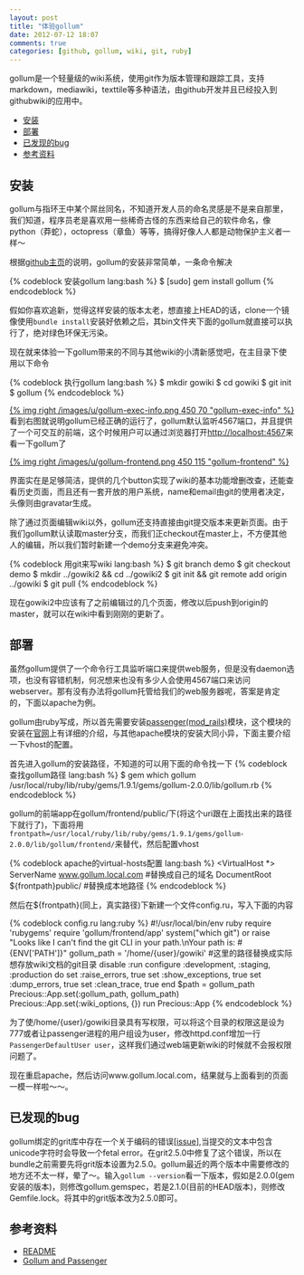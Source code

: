 ```yaml
---
layout: post
title: "体验gollum"
date: 2012-07-12 18:07
comments: true
categories: [github, gollum, wiki, git, ruby]
---
```


gollum是一个轻量级的wiki系统，使用git作为版本管理和跟踪工具，支持markdown，mediawiki，texttile等多种语法，由github开发并且已经投入到githubwiki的应用中。

* <a href="#gollum_install">安装</a>
* <a href="#gollum_deploy">部署</a>
* <a href="#gollum_bug">已发现的bug</a>
* <a href="#gollum_refer">参考资料</a>

<h2 id="gollum_install">安装</h2>

gollum与指环王中某个屌丝同名，不知道开发人员的命名灵感是不是来自那里，我们知道，程序员老是喜欢用一些稀奇古怪的东西来给自己的软件命名，像python（莽蛇），octopress（章鱼）等等，搞得好像人人都是动物保护主义者一样～

根据[github主页](https://github.com/github/gollum)的说明，gollum的安装非常简单，一条命令解决

{% codeblock 安装gollum lang:bash %}
$ [sudo] gem install gollum
{% endcodeblock %}

假如你喜欢追新，觉得这样安装的版本太老，想直接上HEAD的话，clone一个镜像使用`bundle install`安装好依赖之后，其bin文件夹下面的gollum就直接可以执行了，绝对绿色环保无污染。

现在就来体验一下gollum带来的不同与其他wiki的小清新感觉吧，在主目录下使用以下命令

{% codeblock 执行gollum lang:bash %}
$ mkdir gowiki
$ cd gowiki
$ git init
$ gollum
{% endcodeblock %}

[{% img right /images/u/gollum-exec-info.png 450 70 "gollum-exec-info" %}](/images/u/gollum-exec-info.png)
看到右图就说明gollum已经正确的运行了，gollum默认监听4567端口，并且提供了一个可交互的前端，这个时候用户可以通过浏览器打开[http://localhost:4567](http://localhost:4567)来看一下gollum了

[{% img right /images/u/gollum-frontend.png 450 115 "gollum-frontend" %}](/images/u/gollum-frontend.png)

界面实在是足够简洁，提供的几个button实现了wiki的基本功能增删改查，还能查看历史页面，而且还有一套开放的用户系统，name和email由git的使用者决定，头像则由gravatar生成。

除了通过页面编辑wiki以外，gollum还支持直接由git提交版本来更新页面。由于我们gollum默认读取master分支，而我们正checkout在master上，不方便其他人的编辑，所以我们暂时新建一个demo分支来避免冲突。

{% codeblock 用git来写wiki lang:bash %}
$ git branch demo
$ git checkout demo
$ mkdir ../gowiki2 && cd ../gowiki2
$ git init && git remote add origin ../gowiki
$ git pull
{% endcodeblock %}

现在gowiki2中应该有了之前编辑过的几个页面，修改以后push到origin的master，就可以在wiki中看到刚刚的更新了。

<!--more-->

<h2 id="gollum_deploy">部署</h2>

虽然gollum提供了一个命令行工具监听端口来提供web服务，但是没有daemon选项，也没有容错机制，何况想来也没有多少人会使用4567端口来访问webserver。那有没有办法将gollum托管给我们的web服务器呢，答案是肯定的，下面以apache为例。

gollum由ruby写成，所以首先需要安装[passenger(mod_rails)](http://www.modrails.com)模块，这个模块的安装在[官网](http://www.modrails.com/install.html)上有详细的介绍，与其他apache模块的安装大同小异，下面主要介绍一下vhost的配置。

首先进入gollum的安装路径，不知道的可以用下面的命令找一下
{% codeblock 查找gollum路径 lang:bash %}
$ gem which gollum
/usr/local/ruby/lib/ruby/gems/1.9.1/gems/gollum-2.0.0/lib/gollum.rb
{% endcodeblock %}

gollum的前端app在gollum/frontend/public/下(将这个uri跟在上面找出来的路径下就行了)，下面将用`frontpath=/usr/local/ruby/lib/ruby/gems/1.9.1/gems/gollum-2.0.0/lib/gollum/frontend/`来替代，然后配置vhost

{% codeblock apache的virtual-hosts配置 lang:bash %}
<VirtualHost *>
    ServerName www.gollum.local.com  #替换成自己的域名
    DocumentRoot ${frontpath}public/ #替换成本地路径
</VirtualHost>
{% endcodeblock %}

然后在${frontpath}(同上，真实路径)下新建一个文件config.ru，写入下面的内容

{% codeblock config.ru lang:ruby %}
#!/usr/local/bin/env ruby
require 'rubygems'
require 'gollum/frontend/app'
system("which git") or raise "Looks like I can't find the git CLI in your path.\nYour path is: #{ENV['PATH']}"
gollum_path = '/home/{user}/gowiki' #这里的路径替换成实际想存放wiki文档的git目录
disable :run
configure :development, :staging, :production do
 set :raise_errors, true
 set :show_exceptions, true
 set :dump_errors, true
 set :clean_trace, true
end
$path = gollum_path
Precious::App.set(:gollum_path, gollum_path)
Precious::App.set(:wiki_options, {})
run Precious::App
{% endcodeblock %}

为了使/home/{user}/gowiki目录具有写权限，可以将这个目录的权限这是设为777或者让passenger进程的用户组设为user，修改httpd.conf增加一行`PassengerDefaultUser user`，这样我们通过web端更新wiki的时候就不会报权限问题了。

现在重启apache，然后访问www.gollum.local.com，结果就与上面看到的页面一模一样啦～～。

<h2 id="gollum_bug">已发现的bug</h2>

gollum绑定的grit库中存在一个关于编码的错误[[issue](https://github.com/github/gollum/issues/147)],当提交的文本中包含unicode字符时会导致一个fetal error。在grit2.5.0中修复了这个错误，所以在bundle之前需要先将grit版本设置为2.5.0。gollum最近的两个版本中需要修改的地方还不太一样，晕了～。输入`gollum --version`看一下版本，假如是2.0.0(gem安装的版本)，则修改gollum.gemspec，若是2.1.0(目前的HEAD版本)，则修改Gemfile.lock。将其中的grit版本改为2.5.0即可。

<h2 id="gollum_refer">参考资料</h2>

* [README](https://github.com/github/gollum/blob/master/README.md)
* [Gollum and Passenger](https://github.com/tecnh/gollum/wiki/Gollum-and-Passenger)

